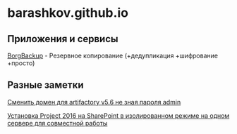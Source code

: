 # barashkov.github.io

## Приложения и сервисы

[BorgBackup](borgbackup.md) - Резервное копирование (+дедупликация +шифрование +просто)

## Разные заметки


[Сменить домен для artifactory v5.6 не зная пароля admin](artifactory.password.change.md)

[Установка Project 2016 на SharePoint в изолированном режиме на одном сервере для совместной работы](project2016.sharepoint.install.md)
